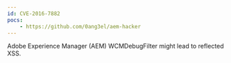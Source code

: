 ```yaml
---
id: CVE-2016-7882
pocs:
    - https://github.com/0ang3el/aem-hacker
---
```

Adobe Experience Manager (AEM) WCMDebugFilter might lead to reflected XSS.
